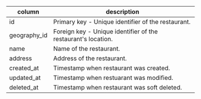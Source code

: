 |column       |description |
--------------|------------|
|id           | Primary key - Unique identifier of the restaurant. |
|geography_id | Foreign key - Unique identifier of the restaurant's location. |
|name         | Name of the restaurant. |
|address      | Address of the restaurant. |
|created_at   | Timestamp when restaurant was created. |
|updated_at   | Timestamp when restuarant was modified. |
|deleted_at   | Timestamp when restaurant was soft deleted. |
